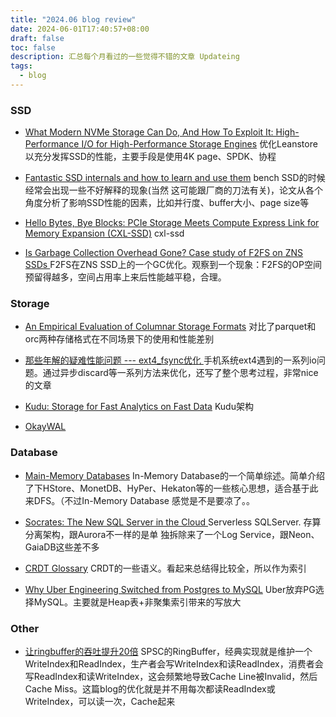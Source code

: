 ```yaml
---
title: "2024.06 blog review"
date: 2024-06-01T17:40:57+08:00
draft: false
toc: false
description: 汇总每个月看过的一些觉得不错的文章 Updateing
tags: 
  - blog
---
```


### SSD

- [What Modern NVMe Storage Can Do, And How To Exploit It: High-Performance I/O for High-Performance Storage Engines](https://www.vldb.org/pvldb/vol16/p2090-haas.pdf) 优化Leanstore以充分发挥SSD的性能，主要手段是使用4K page、SPDK、协程

- [Fantastic SSD internals and how to learn and use them](https://dl.acm.org/doi/10.1145/3534056.3534940) bench SSD的时候经常会出现一些不好解释的现象(当然 这可能跟厂商的刀法有关)，论文从各个角度分析了影响SSD性能的因素，比如并行度、buffer大小、page size等

- [Hello Bytes, Bye Blocks: PCIe Storage Meets Compute Express Link for Memory Expansion (CXL-SSD)](https://www.hotstorage.org/2022/camera-ready/hotstorage22-31/pdf/hotstorage22-31.pdf) cxl-ssd

- [Is Garbage Collection Overhead Gone? Case study of F2FS on ZNS SSDs
](https://dl.acm.org/doi/10.1145/3599691.3603409) F2FS在ZNS SSD上的一个GC优化。观察到一个现象：F2FS的OP空间预留得越多，空间占用率上来后性能越平稳，合理。

### Storage
- [An Empirical Evaluation of Columnar Storage Formats](https://www.vldb.org/pvldb/vol17/p148-zeng.pdf) 对比了parquet和orc两种存储格式在不同场景下的使用和性能差别

- [那些年解的疑难性能问题 --- ext4_fsync优化
](https://zhuanlan.zhihu.com/p/339703328?utm_campaign=) 手机系统ext4遇到的一系列io问题。通过异步discard等一系列方法来优化，还写了整个思考过程，非常nice的文章

- [Kudu: Storage for Fast Analytics on Fast Data](https://blog.mwish.me/2022/10/30/Kudu-Storage-for-Fast-Analytics-on-Fast-Data/) Kudu架构

- [OkayWAL](https://bonsaidb.io/blog/introducing-okaywal/)

### Database
- [Main-Memory Databases](https://db.in.tum.de/teaching/ss16/moderndbs/chapter8.pdf) In-Memory Database的一个简单综述。简单介绍了下HStore、MonetDB、HyPer、Hekaton等的一些核心思想，适合基于此来DFS。（不过In-Memory Database 感觉是不是要凉了。。

- [Socrates: The New SQL Server in the Cloud
](https://zhuanlan.zhihu.com/p/401929134)Serverless SQLServer. 存算分离架构，跟Aurora不一样的是单 独拆除来了一个Log Service，跟Neon、GaiaDB这些差不多

- [CRDT Glossary](https://crdt.tech/glossary) CRDT的一些语义。看起来总结得比较全，所以作为索引

- [Why Uber Engineering Switched from Postgres to MySQL](https://www.uber.com/en-HK/blog/postgres-to-mysql-migration/) Uber放弃PG选择MySQL。主要就是Heap表+非聚集索引带来的写放大

### Other

- [让ringbuffer的吞吐提升20倍](https://rigtorp.se/ringbuffer/) SPSC的RingBuffer，经典实现就是维护一个WriteIndex和ReadIndex，生产者会写WriteIndex和读ReadIndex，消费者会写ReadIndex和读WriteIndex，这会频繁地导致Cache Line被Invalid，然后Cache Miss。这篇blog的优化就是并不用每次都读ReadIndex或WriteIndex，可以读一次，Cache起来